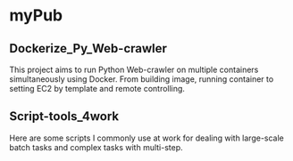 # myPub
## Dockerize_Py_Web-crawler
This project aims to run Python Web-crawler on multiple containers simultaneously using Docker.
From building image, running container to setting EC2 by template and remote controlling.

## Script-tools_4work
Here are some scripts I commonly use at work for dealing with large-scale batch tasks and complex tasks with multi-step.
